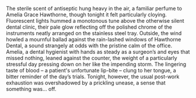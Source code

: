 The sterile scent of antiseptic hung heavy in the air, a familiar perfume to Amelia Grace Hawthorne, though tonight it felt particularly cloying.  Fluorescent lights hummed a monotonous tune above the otherwise silent dental clinic, their pale glow reflecting off the polished chrome of the instruments neatly arranged on the stainless steel tray. Outside, the wind howled a mournful ballad against the rain-lashed windows of Hawthorne Dental, a sound strangely at odds with the pristine calm of the office.  Amelia, a dental hygienist with hands as steady as a surgeon’s and eyes that missed nothing, leaned against the counter, the weight of a particularly stressful day pressing down on her like the impending storm.  The lingering taste of blood – a patient's unfortunate lip-bite – clung to her tongue, a bitter reminder of the day’s trials. Tonight, however, the usual post-work exhaustion was overshadowed by a prickling unease, a sense that something was… off.
